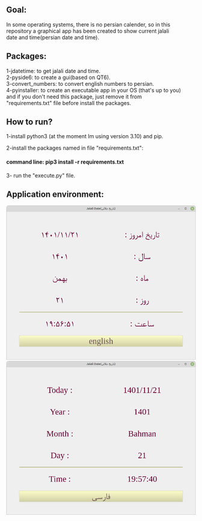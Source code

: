 <h2>Goal:</h2>
<p>
In some operating systems, there is no persian calender, so in this <br> 
repository a graphical app has been created to show current jalali <br>
date and time(persian date and time).
</p>

<h2>Packages:</h2>
<p>
1-jdatetime: to get jalali date and time. <br>
2-pyside6: to create a gui(based on QT6). <br>
3-convert_numbers: to convert english numbers to persian. <br>
4-pyinstaller: to create an executable app in your OS (that's up to you) <br>
and if you don't need this package, just remove it from <br>
"requirements.txt" file before install the packages.  
</p>

<h2>How to run?</h2>
<p>1-install python3 (at the moment Im using version 3.10) and pip.</p>
<p>2-install the packages named in file "requirements.txt":</p>
<h4>command line: pip3 install -r requirements.txt</h4>	
<p>3- run the "execute.py" file.</p>

<h2>Application environment:</h2>
<img src="app_images/jalali_date_time_app_fa.png">
<img src="app_images/jalali_date_time_app_en.png">

